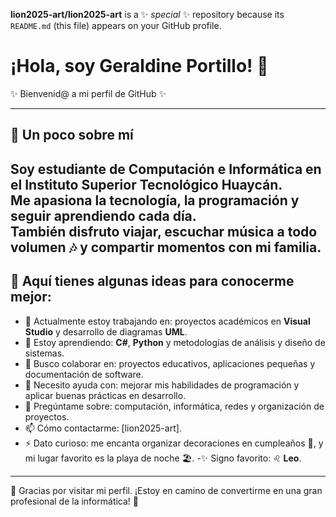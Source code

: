 **lion2025-art/lion2025-art** is a ✨ _special_ ✨ repository because its `README.md` (this file) appears on your GitHub profile.

# ¡Hola, soy Geraldine Portillo! 👋  

✨ Bienvenid@ a mi perfil de GitHub ✨  
***************************************

## 🌟 Un poco sobre mí  
Soy estudiante de **Computación e Informática** en el Instituto Superior Tecnológico Huaycán.  
Me apasiona la tecnología, la programación y seguir aprendiendo cada día.  
También disfruto viajar, escuchar música a todo volumen 🎶 y compartir momentos con mi familia.  
-------------------------------------------------------------------------------------------------

## 🚀 Aquí tienes algunas ideas para conocerme mejor:  

- 🔭 Actualmente estoy trabajando en: proyectos académicos en **Visual Studio** y desarrollo de diagramas **UML**.  
- 🌱 Estoy aprendiendo: **C#**, **Python** y metodologías de análisis y diseño de sistemas.  
- 👯 Busco colaborar en: proyectos educativos, aplicaciones pequeñas y documentación de software.  
- 🤔 Necesito ayuda con: mejorar mis habilidades de programación y aplicar buenas prácticas en desarrollo.  
- 💬 Pregúntame sobre: computación, informática, redes y organización de proyectos.  
- 📫 Cómo contactarme: [lion2025-art].  
- ⚡ Dato curioso: me encanta organizar decoraciones en cumpleaños 🎈, y mi lugar favorito es la playa de noche 🏖.
-✨ Signo favorito: ♌ **Leo**.
-------------------------------------------------------------------------------------------------------------------------
🌟 Gracias por visitar mi perfil. ¡Estoy en camino de convertirme en una gran profesional de la informática! 🚀
